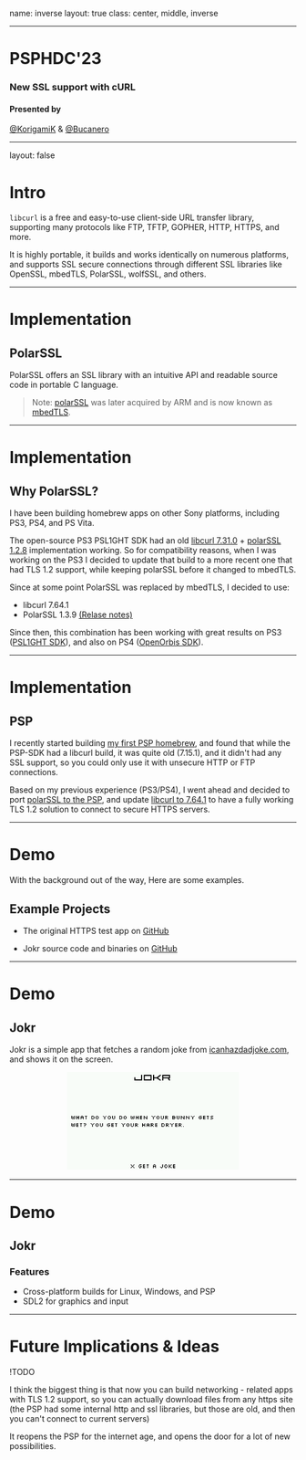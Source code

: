 name: inverse
layout: true
class: center, middle, inverse

---
<!-- markdownlint-disable MD041 MD001 MD024 MD003 MD033-->

# PSPHDC'23

### New SSL support with cURL

#### Presented by

[@KorigamiK](https://github.com/korigamik)
&
[@Bucanero](https://github.com/bucanero)

---

layout: false

# Intro

`libcurl` is a free and easy-to-use client-side URL transfer library, supporting many protocols like FTP, TFTP, GOPHER, HTTP, HTTPS, and more.

It is highly portable, it builds and works identically on numerous platforms, and supports SSL secure connections through different SSL libraries like OpenSSL, mbedTLS, PolarSSL, wolfSSL, and others.

---

# Implementation

## PolarSSL

PolarSSL offers an SSL library with an intuitive API and readable source code in portable C language.

> Note: [polarSSL](https://polarssl.org/) was later acquired by ARM and is now known as [mbedTLS](https://www.trustedfirmware.org/projects/mbed-tls/).

---

# Implementation

## Why PolarSSL?

I have been building homebrew apps on other Sony platforms, including PS3, PS4, and PS Vita.

The open-source PS3 PSL1GHT SDK had an old
[libcurl 7.31.0](https://github.com/ps3dev/ps3libraries/blob/master/scripts/016-libcurl-7.31.0.sh) +
[polarSSL 1.2.8](https://github.com/ps3dev/ps3libraries/blob/master/scripts/015-polarssl.sh)
implementation working. So for compatibility reasons,
when I was working on the PS3 I decided to update that build to a more
recent one that had TLS 1.2 support, while keeping polarSSL before it changed to mbedTLS.

Since at some point PolarSSL was replaced by mbedTLS, I decided to use:

- libcurl 7.64.1
- PolarSSL 1.3.9 [(Relase notes)](https://polarssl.org/tech-updates/releases/polarssl-1.3.9-released/)

Since then, this combination has been working with great results on PS3 ([PSL1GHT SDK](https://github.com/bucanero/ps3libraries/blob/master/scripts/016-libcurl-7.64.1.sh)), and also on PS4 ([OpenOrbis SDK](https://github.com/bucanero/oosdk_libraries/tree/master/curl-7.64.1)).

---

# Implementation

## PSP

I recently started building [my first PSP homebrew](https://github.com/bucanero/apollo-psp), and found that while the PSP-SDK had a libcurl build, it was quite old (7.15.1), and it didn't had any SSL support, so you could only use it with unsecure HTTP or FTP connections.

Based on my previous experience (PS3/PS4), I went ahead and decided to port [polarSSL to the PSP](https://github.com/pspdev/psp-packages/pull/84), and update [libcurl to 7.64.1](https://github.com/pspdev/psp-packages/pull/85) to have a fully working TLS 1.2 solution to connect to secure HTTPS servers.

---

# Demo

With the background out of the way, Here are some examples.

## Example Projects

- The original HTTPS test app on [GitHub](https://github.com/KorigamiK/PSP-Net-libcurl)
  
- Jokr source code and binaries on [GitHub](https://github.com/KorigamiK/PSPHDC-23/tree/main/Jokr)

---

# Demo

## Jokr

Jokr is a simple app that fetches a random joke
from [icanhazdadjoke.com](https://icanhazdadjoke.com/),
and shows it on the screen.

<div style="text-align:center">
    <img src="Jokr/res/joke.png" width="60%" alt="Jokr" />
</div>

---

# Demo

## Jokr

### Features

- Cross-platform builds for Linux, Windows, and PSP
- SDL2 for graphics and input

---

# Future Implications & Ideas

!TODO

I think the biggest thing is that now you can build networking - related apps with TLS 1.2 support,
so you can actually download files from any https site
(the PSP had some internal http and ssl libraries, but those are old,
and then you can't connect to current servers)

It reopens the PSP for the internet age, and opens the door for a lot of new possibilities.
